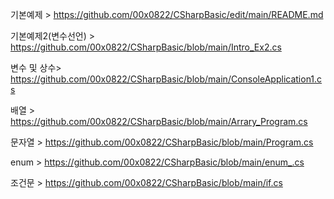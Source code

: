 기본예제 > https://github.com/00x0822/CSharpBasic/edit/main/README.md

기본예제2(변수선언) > https://github.com/00x0822/CSharpBasic/blob/main/Intro_Ex2.cs

변수 및 상수> https://github.com/00x0822/CSharpBasic/blob/main/ConsoleApplication1.cs

배열 > https://github.com/00x0822/CSharpBasic/blob/main/Arrary_Program.cs

문자열 > https://github.com/00x0822/CSharpBasic/blob/main/Program.cs

enum > https://github.com/00x0822/CSharpBasic/blob/main/enum_.cs

조건문 > https://github.com/00x0822/CSharpBasic/blob/main/if.cs
